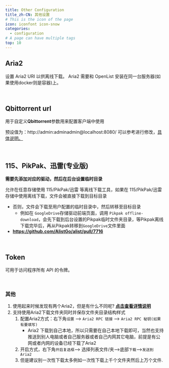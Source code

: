 ```yaml
---
title: Other Configuration
title_zh-CN: 其他设置
# This is the icon of the page
icon: iconfont icon-snow
categories:
  - configuration
# A page can have multiple tags
top: 10
---
```


## **Aria2**

设置 Aria2 URI 以供离线下载。 Aria2 需要和 OpenList 安装在同一台服务器(如果使用docker则是容器)上。

<br/>

## **Qbittorrent url**

用于自定义**Qbittorrent**参数用来配置客户端中使用

预设值为：http://admin:adminadmin@localhost:8080/
可以参考进行修改，[具体说明。](../guide/advanced/offline-download.md#_2-qbittorrent)

<br/>

## **115、PikPak、迅雷(专业版)**

**需要先添加对应的驱动，然后在后台设置临时目录**

允许在任意存储使用 115/PikPak/迅雷 等离线下载工具，如果在 115/PikPak/迅雷 存储中使用离线下载，文件会被直接下载到目标目录

- 否则，文件会下载至用户配置的临时目录中，然后转移至目标目录
  - 例如在 `GoogleDrive`存储驱动前端页面，调用 `Pikpak offline-download`，会先下载到后台设置的Pikpak临时文件夹目录，等Pikpak离线下载完毕后，再从Pikpak转移到`GoogleDrive`文件里面
- **https://github.com/AlistGo/alist/pull/7716**

<br/>

## **Token**

可用于访问程序所有 API 的令牌。

<br/>

### **其他**

1. 使用起来时候发现有两个Aria2，但是有什么不同呢? [**点击查看详情说明**](../faq/why.md#两个aria2有什么不同)
2. 支持使用Aria2下载文件夹同时并保存文件夹目录结构样式
   1. 配置Aria2方式：右下角`设置` --> `Aria2 RPC 链接` --> `Aria2 RPC 秘钥(如果有要填写)`
      - Aria2 下载到自己本地，所以只需要在自己本地下载即可，当然也支持推送到别人电脑或者自己服务器或者自己内网其它电脑，前提是有公网或者内网的设备已经下载了Aria2
   2. 开启方式，右下角`开启复选框`--> 选择列表文件/夹-->底部`下载`-->`发送到Aria2`
   3. 但是建议别一次性下载太多例如一次性下载上千个文件夹然后上万个文件.
